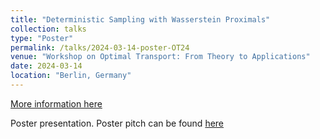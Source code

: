 ```yaml
---
title: "Deterministic Sampling with Wasserstein Proximals"
collection: talks
type: "Poster"
permalink: /talks/2024-03-14-poster-OT24
venue: "Workshop on Optimal Transport: From Theory to Applications"
date: 2024-03-14
location: "Berlin, Germany"
---
```


[More information here](https://hyt35.github.io/files/BRWP_poster.pdf)

Poster presentation. Poster pitch can be found [here](https://hyt35.github.io/files/BRWP_poster_pitch.pdf)
